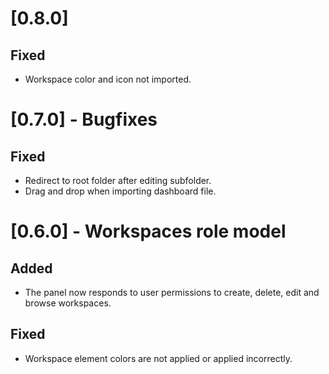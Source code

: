 # [0.8.0]

## Fixed

- Workspace color and icon not imported.

# [0.7.0] - Bugfixes

## Fixed

- Redirect to root folder after editing subfolder.
- Drag and drop when importing dashboard file.

# [0.6.0] - Workspaces role model

## Added

- The panel now responds to user permissions to create, delete, edit and browse workspaces.

## Fixed

- Workspace element colors are not applied or applied incorrectly.
